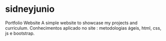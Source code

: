 # sidneyjunio
Portfolio Website
A simple website to showcase my projects and curriculum.
Conhecimentos aplicado no site : metodologias ágeis, html, css, js e bootstrap.
